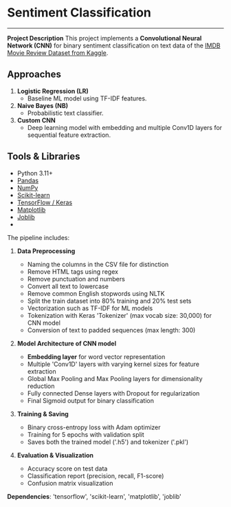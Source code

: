 # Sentiment Classification
---

**Project Description**
This project implements a **Convolutional Neural Network (CNN)** for binary sentiment classification on text data of the [IMDB Movie Review Dataset from Kaggle](https://www.kaggle.com/datasets/mantri7/imdb-movie-reviews-dataset/). 
## Approaches

1. **Logistic Regression (LR)**  
   - Baseline ML model using TF-IDF features.
2. **Naive Bayes (NB)**  
   - Probabilistic text classifier.
3. **Custom CNN**  
   - Deep learning model with embedding and multiple Conv1D layers for sequential feature extraction.
  
     
## Tools & Libraries
- Python 3.11+  
- [Pandas](https://pandas.pydata.org/)  
- [NumPy](https://numpy.org/)  
- [Scikit-learn](https://scikit-learn.org/)  
- [TensorFlow / Keras](https://www.tensorflow.org/)  
- [Matplotlib](https://matplotlib.org/)  
- [Joblib](https://joblib.readthedocs.io/)
- 
The pipeline includes:

1. **Data Preprocessing**
   * Naming the columns in the CSV file for distinction
   * Remove HTML tags using regex
   * Remove punctuation and numbers
   * Convert all text to lowercase
   * Remove common English stopwords using NLTK
   * Split the train dataset into 80% training and 20% test sets
   * Vectorization such as TF-IDF for ML models
   * Tokenization with Keras 'Tokenizer' (max vocab size: 30,000) for CNN model
   * Conversion of text to padded sequences (max length: 300)

2. **Model Architecture of CNN model**

   * **Embedding layer** for word vector representation
   * Multiple 'Conv1D' layers with varying kernel sizes for feature extraction
   * Global Max Pooling and Max Pooling layers for dimensionality reduction
   * Fully connected Dense layers with Dropout for regularization
   * Final Sigmoid output for binary classification

3. **Training & Saving**

   * Binary cross-entropy loss with Adam optimizer
   * Training for 5 epochs with validation split
   * Saves both the trained model ('.h5') and tokenizer ('.pkl')

4. **Evaluation & Visualization**

   * Accuracy score on test data
   * Classification report (precision, recall, F1-score)
   * Confusion matrix visualization

**Dependencies**:
'tensorflow', 'scikit-learn', 'matplotlib', 'joblib'


